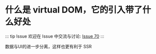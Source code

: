 # 什么是 virtual DOM，它的引入带了什么好处



::: tip Issue 
 欢迎在 Issue 中交流与讨论: [Issue 70](https://github.com/shfshanyue/Daily-Question/issues/70) 
:::

数据与UI的进一步分离，这样也更有利于 SSR
